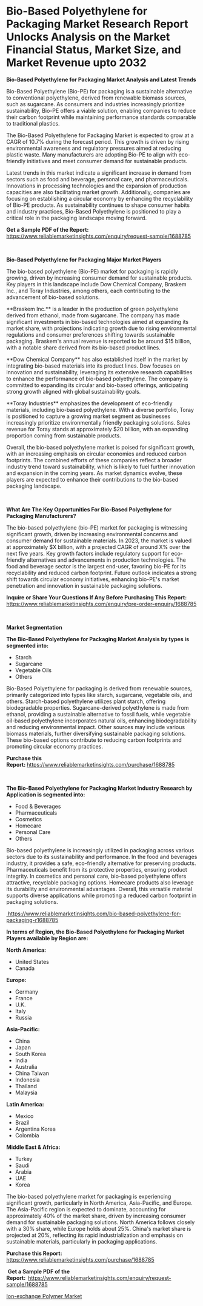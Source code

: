<p><h1>Bio-Based Polyethylene for Packaging Market Research Report Unlocks Analysis on the Market Financial Status, Market Size, and Market Revenue upto 2032</h1></p><p><strong>Bio-Based Polyethylene for Packaging Market Analysis and Latest Trends</strong></p>
<p><p>Bio-Based Polyethylene (Bio-PE) for packaging is a sustainable alternative to conventional polyethylene, derived from renewable biomass sources, such as sugarcane. As consumers and industries increasingly prioritize sustainability, Bio-PE offers a viable solution, enabling companies to reduce their carbon footprint while maintaining performance standards comparable to traditional plastics.</p><p>The Bio-Based Polyethylene for Packaging Market is expected to grow at a CAGR of 10.7% during the forecast period. This growth is driven by rising environmental awareness and regulatory pressures aimed at reducing plastic waste. Many manufacturers are adopting Bio-PE to align with eco-friendly initiatives and meet consumer demand for sustainable products. </p><p>Latest trends in this market indicate a significant increase in demand from sectors such as food and beverage, personal care, and pharmaceuticals. Innovations in processing technologies and the expansion of production capacities are also facilitating market growth. Additionally, companies are focusing on establishing a circular economy by enhancing the recyclability of Bio-PE products. As sustainability continues to shape consumer habits and industry practices, Bio-Based Polyethylene is positioned to play a critical role in the packaging landscape moving forward.</p></p>
<p><strong>Get a Sample PDF of the Report:&nbsp;</strong> <a href="https://www.reliablemarketinsights.com/enquiry/request-sample/1688785?utm_campaign=3284&utm_medium=2&utm_source=Github&utm_content=ia&utm_term=26032025&utm_id=bio-based-polyethylene-for-packaging">https://www.reliablemarketinsights.com/enquiry/request-sample/1688785</a></p>
<p>&nbsp;</p>
<p><strong>Bio-Based Polyethylene for Packaging Major Market Players</strong></p>
<p><p>The bio-based polyethylene (Bio-PE) market for packaging is rapidly growing, driven by increasing consumer demand for sustainable products. Key players in this landscape include Dow Chemical Company, Braskem Inc., and Toray Industries, among others, each contributing to the advancement of bio-based solutions.</p><p>**Braskem Inc.** is a leader in the production of green polyethylene derived from ethanol, made from sugarcane. The company has made significant investments in bio-based technologies aimed at expanding its market share, with projections indicating growth due to rising environmental regulations and consumer preferences shifting towards sustainable packaging. Braskem's annual revenue is reported to be around $15 billion, with a notable share derived from its bio-based product lines.</p><p>**Dow Chemical Company** has also established itself in the market by integrating bio-based materials into its product lines. Dow focuses on innovation and sustainability, leveraging its extensive research capabilities to enhance the performance of bio-based polyethylene. The company is committed to expanding its circular and bio-based offerings, anticipating strong growth aligned with global sustainability goals.</p><p>**Toray Industries** emphasizes the development of eco-friendly materials, including bio-based polyethylene. With a diverse portfolio, Toray is positioned to capture a growing market segment as businesses increasingly prioritize environmentally friendly packaging solutions. Sales revenue for Toray stands at approximately $20 billion, with an expanding proportion coming from sustainable products.</p><p>Overall, the bio-based polyethylene market is poised for significant growth, with an increasing emphasis on circular economies and reduced carbon footprints. The combined efforts of these companies reflect a broader industry trend toward sustainability, which is likely to fuel further innovation and expansion in the coming years. As market dynamics evolve, these players are expected to enhance their contributions to the bio-based packaging landscape.</p></p>
<p>&nbsp;</p>
<p><strong>What Are The Key Opportunities For Bio-Based Polyethylene for Packaging Manufacturers?</strong></p>
<p><p>The bio-based polyethylene (bio-PE) market for packaging is witnessing significant growth, driven by increasing environmental concerns and consumer demand for sustainable materials. In 2023, the market is valued at approximately $X billion, with a projected CAGR of around X% over the next five years. Key growth factors include regulatory support for eco-friendly alternatives and advancements in production technologies. The food and beverage sector is the largest end-user, favoring bio-PE for its recyclability and reduced carbon footprint. Future outlook indicates a strong shift towards circular economy initiatives, enhancing bio-PE's market penetration and innovation in sustainable packaging solutions.</p></p>
<p><strong>Inquire or Share Your Questions If Any Before Purchasing This Report:</strong> <a href="https://www.reliablemarketinsights.com/enquiry/pre-order-enquiry/1688785?utm_campaign=3284&utm_medium=2&utm_source=Github&utm_content=ia&utm_term=26032025&utm_id=bio-based-polyethylene-for-packaging">https://www.reliablemarketinsights.com/enquiry/pre-order-enquiry/1688785</a></p>
<p>&nbsp;</p>
<p><strong>Market Segmentation</strong></p>
<p><strong>The Bio-Based Polyethylene for Packaging Market Analysis by types is segmented into:</strong></p>
<p><ul><li>Starch</li><li>Sugarcane</li><li>Vegetable Oils</li><li>Others</li></ul></p>
<p><p>Bio-Based Polyethylene for packaging is derived from renewable sources, primarily categorized into types like starch, sugarcane, vegetable oils, and others. Starch-based polyethylene utilizes plant starch, offering biodegradable properties. Sugarcane-derived polyethylene is made from ethanol, providing a sustainable alternative to fossil fuels, while vegetable oil-based polyethylene incorporates natural oils, enhancing biodegradability and reducing environmental impact. Other sources may include various biomass materials, further diversifying sustainable packaging solutions. These bio-based options contribute to reducing carbon footprints and promoting circular economy practices.</p></p>
<p><strong>Purchase this Report:&nbsp;</strong><a href="https://www.reliablemarketinsights.com/purchase/1688785?utm_campaign=3284&utm_medium=2&utm_source=Github&utm_content=ia&utm_term=26032025&utm_id=bio-based-polyethylene-for-packaging">https://www.reliablemarketinsights.com/purchase/1688785</a></p>
<p>&nbsp;</p>
<p><strong>The Bio-Based Polyethylene for Packaging Market Industry Research by Application is segmented into:</strong></p>
<p><ul><li>Food & Beverages</li><li>Pharmaceuticals</li><li>Cosmetics</li><li>Homecare</li><li>Personal Care</li><li>Others</li></ul></p>
<p><p>Bio-based polyethylene is increasingly utilized in packaging across various sectors due to its sustainability and performance. In the food and beverages industry, it provides a safe, eco-friendly alternative for preserving products. Pharmaceuticals benefit from its protective properties, ensuring product integrity. In cosmetics and personal care, bio-based polyethylene offers attractive, recyclable packaging options. Homecare products also leverage its durability and environmental advantages. Overall, this versatile material supports diverse applications while promoting a reduced carbon footprint in packaging solutions.</p></p>
<p><a href="https://www.reliablemarketinsights.com/bio-based-polyethylene-for-packaging-r1688785?utm_campaign=3284&utm_medium=2&utm_source=Github&utm_content=ia&utm_term=26032025&utm_id=bio-based-polyethylene-for-packaging">&nbsp;https://www.reliablemarketinsights.com/bio-based-polyethylene-for-packaging-r1688785</a></p>
<p><strong>In terms of Region, the Bio-Based Polyethylene for Packaging Market Players available by Region are:</strong></p>
<p>
    <p> <strong> North America: </strong>
        <ul>
            <li>United States</li>
            <li>Canada</li>
        </ul>
        </p> 
    <p> <strong> Europe: </strong>
        <ul>
            <li>Germany</li>
            <li>France</li>
            <li>U.K.</li>
            <li>Italy</li>
            <li>Russia</li>
        </ul>
        </p> 
    <p> <strong> Asia-Pacific: </strong>
        <ul>
            <li>China</li>
            <li>Japan</li>
            <li>South Korea</li>
            <li>India</li>
            <li>Australia</li>
            <li>China Taiwan</li>
            <li>Indonesia</li>
            <li>Thailand</li>
            <li>Malaysia</li>
        </ul>
        </p> 
    <p> <strong> Latin America: </strong>
        <ul>
            <li>Mexico</li>
            <li>Brazil</li>
            <li>Argentina Korea</li>
            <li>Colombia</li>
        </ul>
        </p> 
    <p> <strong> Middle East & Africa: </strong>
        <ul>
            <li>Turkey</li>
            <li>Saudi</li>
            <li>Arabia</li>
            <li>UAE</li>
            <li>Korea</li>
        </ul>
    </p>
    </p>
<p><p>The bio-based polyethylene market for packaging is experiencing significant growth, particularly in North America, Asia-Pacific, and Europe. The Asia-Pacific region is expected to dominate, accounting for approximately 40% of the market share, driven by increasing consumer demand for sustainable packaging solutions. North America follows closely with a 30% share, while Europe holds about 25%. China's market share is projected at 20%, reflecting its rapid industrialization and emphasis on sustainable materials, particularly in packaging applications.</p></p>
<p><strong>Purchase this Report: </strong><a href="https://www.reliablemarketinsights.com/purchase/1688785?utm_campaign=3284&utm_medium=2&utm_source=Github&utm_content=ia&utm_term=26032025&utm_id=bio-based-polyethylene-for-packaging">https://www.reliablemarketinsights.com/purchase/1688785</a></p>
<p>&nbsp;<strong>Get a Sample PDF of the Report:&nbsp;&nbsp;</strong><a href="https://www.reliablemarketinsights.com/enquiry/request-sample/1688785?utm_campaign=3284&utm_medium=2&utm_source=Github&utm_content=ia&utm_term=26032025&utm_id=bio-based-polyethylene-for-packaging">https://www.reliablemarketinsights.com/enquiry/request-sample/1688785</a></p>
<p><strong></strong></p>
<p><p><a href="https://github.com/azorrotutus/Market-Research-Report-List-1/blob/main/ion-exchange-polymer-market.md?utm_campaign=3284&utm_medium=2&utm_source=Github&utm_content=ia&utm_term=26032025&utm_id=bio-based-polyethylene-for-packaging">Ion-exchange Polymer Market</a></p></p>